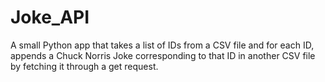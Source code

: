 # Joke_API
A small Python app that takes a list of IDs from a CSV file and for each ID, appends a Chuck Norris Joke corresponding to that ID in another CSV file by fetching it through a get request.
